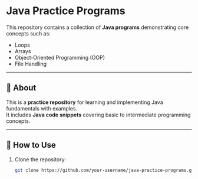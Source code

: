 # Java Practice Programs

This repository contains a collection of **Java programs** demonstrating core concepts such as:

- Loops  
- Arrays  
- Object-Oriented Programming (OOP)  
- File Handling  

---

## 📌 About
This is a **practice repository** for learning and implementing Java fundamentals with examples.  
It includes **Java code snippets** covering basic to intermediate programming concepts.

---

## 🚀 How to Use
1. Clone the repository:
   ```bash
   git clone https://github.com/your-username/java-practice-programs.git
